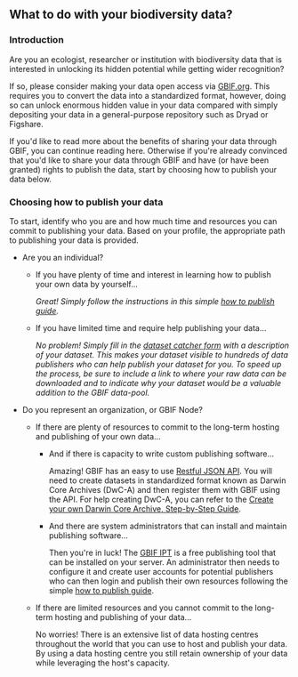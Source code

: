 ## What to do with your biodiversity data?

### Introduction 

Are you an ecologist, researcher or institution with biodiversity data that is interested in unlocking its hidden potential while getting wider recognition?

If so, please consider making your data open access via [GBIF.org](http://www.gbif.org). This requires you to convert the data into a standardized format, however, doing so can unlock enormous hidden value in your data compared with simply depositing your data in a general-purpose repository such as Dryad or Figshare.

If you'd like to read more about the benefits of sharing your data through GBIF, you can continue reading here. Otherwise if you're already convinced that you'd like to share your data through GBIF and have (or have been granted) rights to publish the data, start by choosing how to publish your data below.

### Choosing how to publish your data 

To start, identify who you are and how much time and resources you can commit to publishing your data. Based on your profile, the appropriate path to publishing your data is provided. 

* Are you an individual?

  * If you have plenty of time and interest in learning how to publish your own data by yourself...
    
    _Great! Simply follow the instructions in this simple [how to publish guide](https://github.com/gbif/ipt/wiki/howToPublish)._

  * If you have limited time and require help publishing your data...

    _No problem! Simply fill in the [dataset catcher form](https://demo.gbif.org/tools/suggest-dataset) with a description of your dataset. This makes your dataset visible to hundreds of data publishers who can help publish your dataset for you. To speed up the process, be sure to include a link to where your raw data can be downloaded and to indicate why your dataset would be a valuable addition to the GBIF data-pool._ 

* Do you represent an organization, or GBIF Node?

  * If there are plenty of resources to commit to the long-term hosting and publishing of your own data...

    * And if there is capacity to write custom publishing software...

      Amazing! GBIF has an easy to use [Restful JSON API](http://www.gbif.org/developer/summary). You will need to create datasets in standardized format known as Darwin Core Archives (DwC-A) and then register them with GBIF using the API. For help creating DwC-A, you can refer to the [Create your own Darwin Core Archive, Step-by-Step Guide](http://www.gbif.org/resource/80638).    

    * And there are system administrators that can install and maintain publishing software...

      Then you're in luck! The [GBIF IPT](http://www.gbif.org/ipt) is a free publishing tool that can be installed on your server. An administrator then needs to configure it and create user accounts for potential publishers who can then login and publish their own resources following the simple [how to publish guide](https://github.com/gbif/ipt/wiki/howToPublish).

  * If there are limited resources and you cannot commit to the long-term hosting and publishing of your data...

    No worries! There is an extensive list of data hosting centres throughout the world that you can use to host and publish your data. By using a data hosting centre you still retain ownership of your data while leveraging the host's capacity.  
 

 

